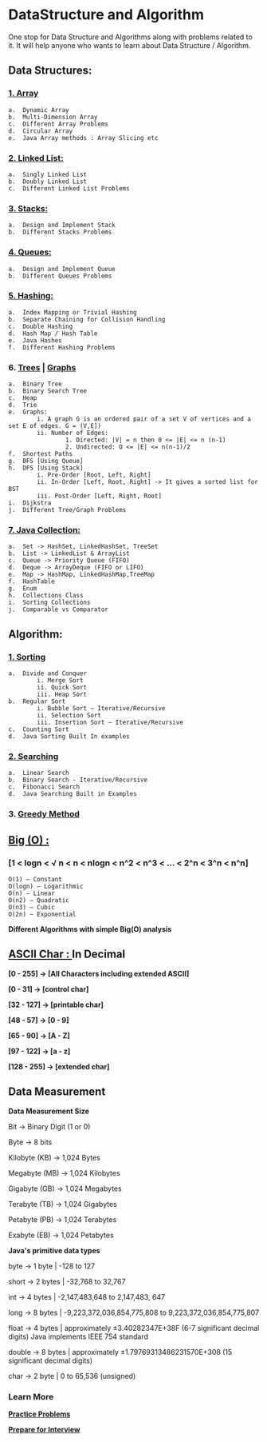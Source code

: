 # DataStructure and Algorithm
One stop for Data Structure and Algorithms along with problems related to it. It will help anyone who wants to learn about Data Structure / Algorithm\.



## Data Structures:

###  [1.  Array](https://www.geeksforgeeks.org/array-data-structure/)

    a.	Dynamic Array
    b.	Multi-Dimension Array
    c.	Different Array Problems
    d.	Circular Array
    e.	Java Array methods : Array Slicing etc

###  [2.	Linked List: ](https://www.geeksforgeeks.org/data-structures/linked-list/)

    a.	Singly Linked List
    b.	Doubly Linked List
    c.	Different Linked List Problems
    
### [3.	Stacks: ](https://www.geeksforgeeks.org/stack-data-structure/)

    a.	Design and Implement Stack
    b.	Different Stacks Problems
    
### [4.	Queues: ](https://www.geeksforgeeks.org/queue-data-structure/)

    a.	Design and Implement Queue
    b.	Different Queues Problems
    
### [5.	Hashing: ](https://www.geeksforgeeks.org/hashing-data-structure/)

    a.	Index Mapping or Trivial Hashing
    b.	Separate Chaining for Collision Handling
    c.	Double Hashing
    d.	Hash Map / Hash Table
    e.	Java Hashes
    f.	Different Hashing Problems
    
### 6.	[Trees](https://www.geeksforgeeks.org/binary-tree-data-structure/) | [Graphs](https://www.geeksforgeeks.org/graph-data-structure-and-algorithms/)

    a.	Binary Tree
    b.	Binary Search Tree
    c.	Heap
    d.	Trie
    e.	Graphs:
            i. A graph G is an ordered pair of a set V of vertices and a set E of edges. G = (V,E])
            ii. Number of Edges: 
                    1. Directed: |V| = n then 0 <= |E| <= n (n-1)
                    2. Undirected: O <= |E| <= n(n-1)/2
    f.	Shortest Paths
    g.	BFS [Using Queue]
    h.	DFS [Using Stack]
            i. Pre-Order [Root, Left, Right]
            ii. In-Order [Left, Root, Right] -> It gives a sorted list for BST
            iii. Post-Order [Left, Right, Root]
    i.	Dijkstra
    j.	Different Tree/Graph Problems
    
### [7.	Java Collection: ](https://www.javatpoint.com/collections-in-java)

    a.	Set -> HashSet, LinkedHashSet, TreeSet
    b.	List -> LinkedList & ArrayList
    c.	Queue -> Priority Queue (FIFO)
    d.	Deque -> ArrayDeque (FIFO or LIFO)
    e.	Map -> HashMap, LinkedHashMap,TreeMap
    f.	HashTable
    g.	Enum
    h.	Collections Class
    i.	Sorting Collections
    j.	Comparable vs Comparator



## Algorithm:

### [1.	Sorting](https://www.geeksforgeeks.org/sorting-algorithms/)
    a.	Divide and Conquer 
            i. Merge Sort
            ii. Quick Sort
            iii. Heap Sort
    b.	Regular Sort
            i. Bubble Sort – Iterative/Recursive
            ii. Selection Sort
            iii. Insertion Sort – Iterative/Recursive
    c.	Counting Sort
    d.	Java Sorting Built In examples


### [2.	Searching](https://www.geeksforgeeks.org/searching-algorithms/)
    a.	Linear Search
    b.	Binary Search - Iterative/Recursive
    c.	Fibonacci Search
    d.	Java Searching Built in Examples

        
### 3.	[Greedy Method](https://www.geeksforgeeks.org/greedy-algorithms/)


## [Big (O) : ](http://bigocheatsheet.com/)

### [1 < logn < √ n < n < nlogn < n^2 < n^3 < ... < 2^n < 3^n < n^n]

    O(1) – Constant
    O(logn) – Logarithmic
    O(n) – Linear
    O(n2) – Quadratic
    O(n3) – Cubic
    O(2n) – Exponential
    
**Different Algorithms with simple Big(O) analysis**


## [ASCII Char : ](https://www.ascii-code.com/) In Decimal

**[0 - 255] -> [All Characters including extended ASCII]**

**[0 - 31] -> [control char]**

**[32 - 127] -> [printable char]**

**[48 - 57] -> [0 - 9]**

**[65 - 90] -> [A - Z]**

**[97 - 122] -> [a - z]**

**[128 - 255] -> [extended char]**


## Data Measurement

**Data Measurement	Size**

Bit -> Binary Digit (1 or 0)

Byte -> 8 bits

Kilobyte (KB) -> 1,024 Bytes

Megabyte (MB) -> 1,024 Kilobytes

Gigabyte (GB) -> 1,024 Megabytes

Terabyte (TB) -> 1,024 Gigabytes

Petabyte (PB) -> 1,024 Terabytes

Exabyte (EB) -> 1,024 Petabytes

**Java's primitive data types**

byte -> 1 byte | -128 to 127

short -> 2 bytes | -32,768 to 32,767

int -> 4 bytes | -2,147,483,648 to 2,147,483, 647

long -> 8 bytes | -9,223,372,036,854,775,808 to 
9,223,372,036,854,775,807

float -> 4 bytes | approximately ±3.40282347E+38F 
(6-7 significant decimal digits) 
Java implements IEEE 754 standard

double -> 8 bytes | approximately ±1.79769313486231570E+308
(15 significant decimal digits)

char -> 2 byte | 0 to 65,536 (unsigned)




### Learn More

**[Practice Problems](https://leetcode.com/)**

**[Prepare for Interview](https://www.interviewcake.com/)**

